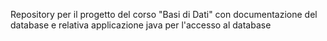 Repository per il progetto del corso "Basi di Dati" con documentazione del database e relativa applicazione java per l'accesso al database
